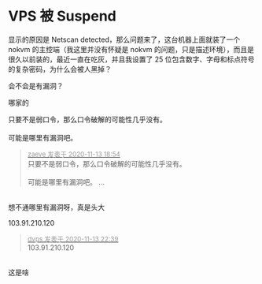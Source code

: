 # VPS 被 Suspend


显示的原因是 Netscan detected，那么问题来了，这台机器上面就装了一个 nokvm 的主控端（我这里并没有怀疑是 nokvm 的问题，只是描述环境），而且是很久以前装的，最近一直在吃灰，并且我设置了 25 位包含数字、字母和标点符号的复杂密码，为什么会被人黑掉？

会不会是有漏洞？

哪家的

只要不是弱口令，那么口令破解的可能性几乎没有。<br />
<br />
可能是哪里有漏洞吧。<img id="aimg_dFxle" onclick="zoom(this, this.src, 0, 0, 0)" class="zoom" src="https://cdn.jsdelivr.net/gh/hishis/forum-master/public/images/patch.gif" onmouseover="img_onmouseoverfunc(this)" onload="thumbImg(this)" border="0" alt="" />

<div class="quote"><blockquote><font size="2"><a href="https://www.hostloc.com/forum.php?mod=redirect&amp;goto=findpost&amp;pid=9449876&amp;ptid=766324" target="_blank"><font color="#999999">zaeve 发表于 2020-11-13 18:54</font></a></font><br />
只要不是弱口令，那么口令破解的可能性几乎没有。<br />
<br />
可能是哪里有漏洞吧。 ...</blockquote></div><br />
想不通哪里有漏洞呀，真是头大

103.91.210.120

<div class="quote"><blockquote><font size="2"><a href="https://www.hostloc.com/forum.php?mod=redirect&amp;goto=findpost&amp;pid=9450879&amp;ptid=766324" target="_blank"><font color="#999999">dvps 发表于 2020-11-13 22:39</font></a></font><br />
103.91.210.120</blockquote></div><br />
这是啥
